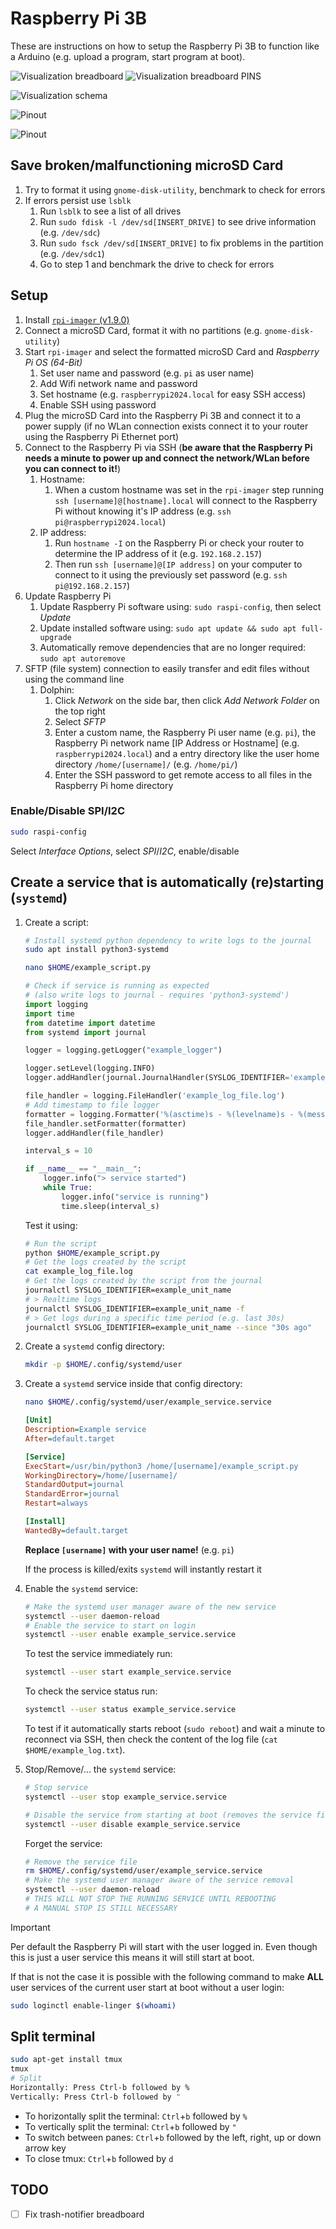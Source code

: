 # Raspberry Pi 3B

These are instructions on how to setup the Raspberry Pi 3B to function like a Arduino (e.g. upload a program, start program at boot).

![Visualization breadboard](./res/breadboard_raspberry_pi_3b.svg)
![Visualization breadboard PINS](./res/breadboard_raspberry_pi_3b_2.svg)

![Visualization schema](./res/schema_raspberry_pi_3b.svg)

![Pinout](./res/pinout_raspberry_pi_3b.svg)

![Pinout](./res/pinout_raspberry_pi_3b.png)

## Save broken/malfunctioning microSD Card

1. Try to format it using `gnome-disk-utility`, benchmark to check for errors
2. If errors persist use `lsblk`
   1. Run `lsblk` to see a list of all drives
   2. Run `sudo fdisk -l /dev/sd[INSERT_DRIVE]` to see drive information (e.g. `/dev/sdc`)
   3. Run `sudo fsck /dev/sd[INSERT_DRIVE]` to fix problems in the partition (e.g. `/dev/sdc1`)
   4. Go to step 1 and benchmark the drive to check for errors

## Setup

1. Install [`rpi-imager` (v1.9.0)](https://github.com/raspberrypi/rpi-imager)
2. Connect a microSD Card, format it with no partitions (e.g. `gnome-disk-utility`)
3. Start `rpi-imager` and select the formatted microSD Card and *Raspberry Pi OS (64-Bit)*
   1. Set user name and password (e.g. `pi` as user name)
   2. Add Wifi network name and password
   3. Set hostname (e.g. `raspberrypi2024.local` for easy SSH access)
   4. Enable SSH using password
4. Plug the microSD Card into the Raspberry Pi 3B and connect it to a power supply (if no WLan connection exists connect it to your router using the Raspberry Pi Ethernet port)
5. Connect to the Raspberry Pi via SSH (**be aware that the Raspberry Pi needs a minute to power up and connect the network/WLan before you can connect to it!**)
   1. Hostname:
      1. When a custom hostname was set in the `rpi-imager` step running `ssh [username]@[hostname].local` will connect to the Raspberry Pi without knowing it's IP address (e.g. `ssh pi@raspberrypi2024.local`)
   2. IP address:
      1. Run `hostname -I` on the Raspberry Pi or check your router to determine the IP address of it (e.g. `192.168.2.157`)
      2. Then run `ssh [username]@[IP address]` on your computer to connect to it using the previously set password (e.g. `ssh pi@192.168.2.157`)
6. Update Raspberry Pi
   1. Update Raspberry Pi software using: `sudo raspi-config`, then select *Update*
   2. Update installed software using: `sudo apt update && sudo apt full-upgrade`
   3. Automatically remove dependencies that are no longer required: `sudo apt autoremove`
7. SFTP (file system) connection to easily transfer and edit files without using the command line
   1. Dolphin:
      1. Click *Network* on the side bar, then click *Add Network Folder* on the top right
      2. Select *SFTP*
      3. Enter a custom name, the Raspberry Pi user name (e.g. `pi`), the Raspberry Pi network name [IP Address or Hostname] (e.g. `raspberrypi2024.local`) and a entry directory like the user home directory `/home/[username]/` (e.g. `/home/pi/`)
      4. Enter the SSH password to get remote access to all files in the Raspberry Pi home directory

### Enable/Disable SPI/I2C

```sh
sudo raspi-config
```

Select *Interface Options*, select *SPI*/*I2C*, enable/disable

## Create a service that is automatically (re)starting (`systemd`)

1. Create a script:

   ```sh
   # Install systemd python dependency to write logs to the journal
   sudo apt install python3-systemd
   ```

   ```sh
   nano $HOME/example_script.py
   ```

   ```py
   # Check if service is running as expected
   # (also write logs to journal - requires 'python3-systemd')
   import logging
   import time
   from datetime import datetime
   from systemd import journal

   logger = logging.getLogger("example_logger")

   logger.setLevel(logging.INFO)
   logger.addHandler(journal.JournalHandler(SYSLOG_IDENTIFIER='example_unit_name'))

   file_handler = logging.FileHandler('example_log_file.log')
   # Add timestamp to file logger
   formatter = logging.Formatter('%(asctime)s - %(levelname)s - %(message)s')
   file_handler.setFormatter(formatter)
   logger.addHandler(file_handler)

   interval_s = 10

   if __name__ == "__main__":
       logger.info("> service started")
       while True:
           logger.info("service is running")
           time.sleep(interval_s)
   ```

   Test it using:

   ```sh
   # Run the script
   python $HOME/example_script.py
   # Get the logs created by the script
   cat example_log_file.log
   # Get the logs created by the script from the journal
   journalctl SYSLOG_IDENTIFIER=example_unit_name
   # > Realtime logs
   journalctl SYSLOG_IDENTIFIER=example_unit_name -f
   # > Get logs during a specific time period (e.g. last 30s)
   journalctl SYSLOG_IDENTIFIER=example_unit_name --since "30s ago"
   ```

2. Create a `systemd` config directory:

   ```sh
   mkdir -p $HOME/.config/systemd/user
   ```

3. Create a `systemd` service inside that config directory:

   ```sh
   nano $HOME/.config/systemd/user/example_service.service
   ```

   ```ini
   [Unit]
   Description=Example service
   After=default.target

   [Service]
   ExecStart=/usr/bin/python3 /home/[username]/example_script.py
   WorkingDirectory=/home/[username]/
   StandardOutput=journal
   StandardError=journal
   Restart=always

   [Install]
   WantedBy=default.target
   ```

   **Replace `[username]` with your user name!** (e.g. `pi`)

   If the process is killed/exits `systemd` will instantly restart it

4. Enable the `systemd` service:

   ```sh
   # Make the systemd user manager aware of the new service
   systemctl --user daemon-reload
   # Enable the service to start on login
   systemctl --user enable example_service.service
   ```

   To test the service immediately run:

   ```sh
   systemctl --user start example_service.service
   ```

   To check the service status run:

   ```sh
   systemctl --user status example_service.service
   ```

   To test if it automatically starts reboot (`sudo reboot`) and wait a minute to reconnect via SSH, then check the content of the log file (`cat $HOME/example_log.txt`).

5. Stop/Remove/... the `systemd` service:

   ```sh
   # Stop service
   systemctl --user stop example_service.service
   ```

   ```sh
   # Disable the service from starting at boot (removes the service file!)
   systemctl --user disable example_service.service
   ```

   Forget the service:

   ```sh
   # Remove the service file
   rm $HOME/.config/systemd/user/example_service.service
   # Make the systemd user manager aware of the service removal
   systemctl --user daemon-reload
   # THIS WILL NOT STOP THE RUNNING SERVICE UNTIL REBOOTING
   # A MANUAL STOP IS STILL NECESSARY
   ```

> [!IMPORTANT]
>
> Per default the Raspberry Pi will start with the user logged in.
> Even though this is just a user service this means it will still start at boot.
>
> If that is not the case it is possible with the following command to make **ALL** user services of the current user start at boot without a user login:
>
> ```sh
> sudo loginctl enable-linger $(whoami)
> ```

## Split terminal

```sh
sudo apt-get install tmux
tmux
# Split
Horizontally: Press Ctrl-b followed by %
Vertically: Press Ctrl-b followed by "
```

- To horizontally split the terminal: `Ctrl`+`b` followed by `%`
- To vertically split the terminal: `Ctrl`+`b` followed by `"`
- To switch between panes: `Ctrl`+`b` followed by the left, right, up or down arrow key
- To close tmux: `Ctrl`+`b` followed by `d`

## TODO

- [ ] Fix trash-notifier breadboard
